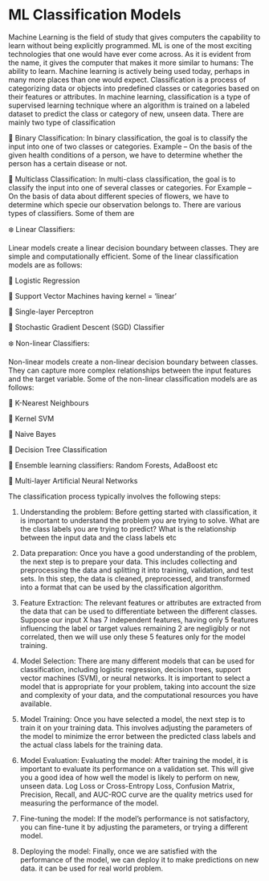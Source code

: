 # ML  Classification Models
Machine Learning is the field of study that gives computers the capability to learn without being explicitly programmed. ML is one of the most exciting technologies that one would have ever come across. As it is evident from the name, it gives the computer that makes it more similar to humans: The ability to learn. Machine learning is actively being used today, perhaps in many more places than one would expect. Classification is a process of categorizing data or objects into predefined classes or categories based on their features or attributes. In machine learning, classification is a type of supervised learning technique where an algorithm is trained on a labeled dataset to predict the class or category of new, unseen data. There are mainly two type of classification

🔸 Binary Classification: In binary classification, the goal is to classify the input into one of two classes or categories. Example – On the basis of the given health conditions of a person, we have to determine whether the person has a certain disease or not.

🔸 Multiclass Classification: In multi-class classification, the goal is to classify the input into one of several classes or categories. For Example – On the basis of data about different species of flowers, we have to determine which specie our observation belongs to.
There are various types of classifiers. Some of them are

❄️ Linear Classifiers: 

Linear models create a linear decision boundary between classes. They are simple and computationally efficient. Some of the linear classification models are as follows: 

🔸 Logistic Regression

🔸 Support Vector Machines having kernel = ‘linear’

🔸 Single-layer Perceptron

🔸 Stochastic Gradient Descent (SGD) Classifier

❄️ Non-linear Classifiers:

Non-linear models create a non-linear decision boundary between classes. They can capture more complex relationships between the input features and the target variable. Some of the non-linear classification models are as follows: 

🔸 K-Nearest Neighbours

🔸 Kernel SVM

🔸 Naive Bayes

🔸 Decision Tree Classification

🔸 Ensemble learning classifiers:  Random Forests, AdaBoost etc

🔸 Multi-layer Artificial Neural Networks

The classification process typically involves the following steps:

1. Understanding the problem: Before getting started with classification, it is important to understand the problem you are trying to solve. What are the class labels you are trying to predict? What is the relationship between the input data and the class labels etc

2. Data preparation: Once you have a good understanding of the problem, the next step is to prepare your data. This includes collecting and preprocessing the data and splitting it into training, validation, and test sets. In this step, the data is cleaned, preprocessed, and transformed into a format that can be used by the classification algorithm.

3. Feature Extraction: The relevant features or attributes are extracted from the data that can be used to differentiate between the different classes.
Suppose our input X has 7 independent features, having only 5 features influencing the label or target values remaining 2 are negligibly or not correlated, then we will use only these 5 features only for the model training. 

4. Model Selection: There are many different models that can be used for classification, including logistic regression, decision trees, support vector machines (SVM), or neural networks. It is important to select a model that is appropriate for your problem, taking into account the size and complexity of your data, and the computational resources you have available.
5. Model Training: Once you have selected a model, the next step is to train it on your training data. This involves adjusting the parameters of the model to minimize the error between the predicted class labels and the actual class labels for the training data.
6. Model Evaluation: Evaluating the model: After training the model, it is important to evaluate its performance on a validation set. This will give you a good idea of how well the model is likely to perform on new, unseen data. Log Loss or Cross-Entropy Loss, Confusion Matrix,  Precision, Recall, and AUC-ROC curve are the quality metrics used for measuring the performance of the model.
7. Fine-tuning the model:  If the model’s performance is not satisfactory, you can fine-tune it by adjusting the parameters, or trying a different model.
8. Deploying the model: Finally, once we are satisfied with the performance of the model, we can deploy it to make predictions on new data.  it can be used for real world problem.

